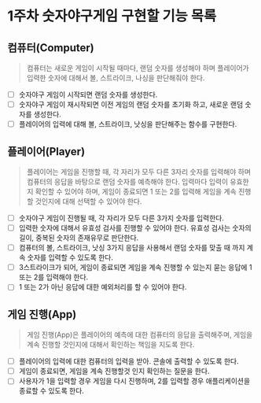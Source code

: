 # 1주차 숫자야구게임 구현할 기능 목록

## 컴퓨터(Computer)

> 컴퓨터는 새로운 게임이 시작될 때마다, 랜덤 숫자를 생성해야 하며 플레이어가 입력한 숫자에 대해서 볼, 스트라이크, 나싱을 판단해줘야 한다.

- [ ] 숫자야구 게임이 시작되면 랜덤 숫자를 생성한다.
- [ ] 숫자야구 게임이 재시작되면 이전 게임의 랜덤 숫자를 초기화 하고, 새로운 랜덤 숫자를 생성한다.
- [ ] 플레이어의 입력에 대해 볼, 스트라이크, 낫싱을 판단해주는 함수를 구현한다.

## 플레이어(Player)

> 플레이어는 게임을 진행할 때, 각 자리가 모두 다른 3자리 숫자를 입력해야 하며 컴퓨터의 응답을 바탕으로 랜덤 숫자를 예측해야 한다. 입력마다 입력이 유효한지 확인할 수 있어야 하며, 게임이 종료되면 1 또는 2를 입력해 게임을 계속 진행할 것인지에 대해 선택할 수 있어야 한다.

- [ ] 숫자야구 게임이 진행될 때, 각 자리가 모두 다른 3가지 숫자를 입력한다.
- [ ] 입력한 숫자에 대해서 유효성 검사를 진행할 수 있어야 한다. 유효성 검사는 숫자의 길이, 중복된 숫자의 존재유무로 판단한다.
- [ ] 컴퓨터의 볼, 스트라이크, 낫싱 3가지 응답을 사용해서 랜덤 숫자를 맞출 때 까지 계속 숫자를 입력할 수 있도록 한다.
- [ ] 3스트라이크가 되어, 게임이 종료되면 게임을 계속 진행할 수 있는지 묻는 응답에 1 또는 2를 입력해야 한다.
- [ ] 1 또는 2가 아닌 응답에 대한 예외처리를 할 수 있어야 한다.

## 게임 진행(App)

> 게임 진행(App)은 플레이어의 예측에 대한 컴퓨터의 응답을 출력해주며, 게임을 계속 진행할 것인지에 대해서 확인하는 책임을 지도록 한다.

- [ ] 플레이어의 입력에 대한 컴퓨터의 입력을 받아. 콘솔에 출력할 수 있도록 한다.
- [ ] 게임이 종료되면, 게임을 계속 진행할것 인지 확인하는 질문을 한다.
- [ ] 사용자가 1을 입력할 경우 게임을 다시 진행하며, 2를 입력할 경우 애플리케이션을 종료할 수 있도록 한다.
